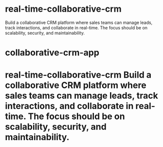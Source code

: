 # real-time-collaborative-crm
Build a collaborative CRM platform where sales teams can manage leads, track interactions, and collaborate in real-time. The focus should be on scalability, security, and maintainability.

# collaborative-crm-app
# real-time-collaborative-crm Build a collaborative CRM platform where sales teams can manage leads, track interactions, and collaborate in real-time. The focus should be on scalability, security, and maintainability.
